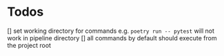 # Todos

[] set working directory for commands e.g. `poetry run -- pytest` will not work in pipeline directory
[] all commands by default should execute from the project root 